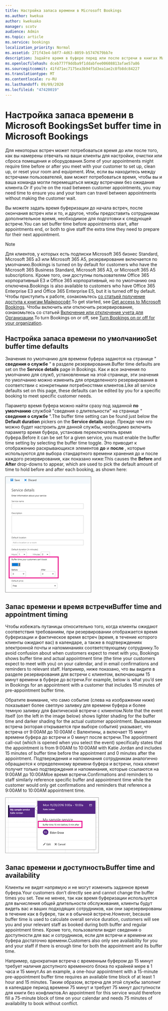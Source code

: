 ```yaml
---
title: Настройка запаса времени в Microsoft Bookings
ms.author: kwekua
author: kwekuako
manager: scotv
audience: Admin
ms.topic: article
ms.service: bookings
localization_priority: Normal
ms.assetid: 271f43e4-b8f7-4d63-8059-b5747679bb7e
description: Задайте время в буфере перед или после встречи в книгах Майкрософт, чтобы разрешить время для очистки или сброса оборудования.
ms.openlocfilehash: dceb777f9ddba9f1ddabfee00608813afae57a86
ms.sourcegitcommit: 41fd71ec7175ea3b94f5d3ea1ae2c8fb8dc84227
ms.translationtype: MT
ms.contentlocale: ru-RU
ms.lasthandoff: 09/09/2020
ms.locfileid: "47420019"
---
```

# <a name="set-buffer-time-in-microsoft-bookings"></a><span data-ttu-id="93e8c-103">Настройка запаса времени в Microsoft Bookings</span><span class="sxs-lookup"><span data-stu-id="93e8c-103">Set buffer time in Microsoft Bookings</span></span>

<span data-ttu-id="93e8c-104">Для некоторых встреч может потребоваться время до или после того, как вы намерены отвечать на ваши клиенты для настройки, очистки или сброса помещения и оборудования.</span><span class="sxs-lookup"><span data-stu-id="93e8c-104">Some of your appointments might require time before or after you meet with your customer to set up, clean up, or reset your room and equipment.</span></span> <span data-ttu-id="93e8c-105">Или, если вы находитесь между встречами пользователей, вам может потребоваться время, чтобы вы и ваша команда могли перемещаться между встречами без ожидания клиента.</span><span class="sxs-lookup"><span data-stu-id="93e8c-105">Or if you’re on the road between customer appointments, you may need time to ensure you and your team can travel between appointments without making the customer wait.</span></span>

<span data-ttu-id="93e8c-106">Вы можете задать время буферизации до начала встреч, после окончания встреч или и то, и другое, чтобы предоставить сотрудникам дополнительное время, необходимое для подготовки к следующей встрече.</span><span class="sxs-lookup"><span data-stu-id="93e8c-106">You can set buffer time before appointments start, after appointments end, or both to give staff the extra time they need to prepare for their next appointment.</span></span>

> [!NOTE]
> <span data-ttu-id="93e8c-107">Для клиентов, у которых есть подписки Microsoft 365 бизнес Standard, Microsoft 365 a3 или Microsoft 365 A5, резервирование включается по умолчанию.</span><span class="sxs-lookup"><span data-stu-id="93e8c-107">Bookings is turned on by default for customers who have the Microsoft 365 Business Standard, Microsoft 365 A3, or Microsoft 365 A5 subscriptions.</span></span> <span data-ttu-id="93e8c-108">Кроме того, они доступны пользователям Office 365 корпоративный E3 и Office 365 корпоративный, но по умолчанию она отключена.</span><span class="sxs-lookup"><span data-stu-id="93e8c-108">Bookings is also available to customers who have Office 365 Enterprise E3 and Office 365 Enterprise E5, but it is turned off by default.</span></span> <span data-ttu-id="93e8c-109">Чтобы приступить к работе, ознакомьтесь [со статьей получение доступа к книгам Майкрософт](get-access.md).</span><span class="sxs-lookup"><span data-stu-id="93e8c-109">To get started, see [Get access to Microsoft Bookings](get-access.md).</span></span> <span data-ttu-id="93e8c-110">Чтобы включить или отключить резервирование, ознакомьтесь со статьей [Включение или отключение учета для Организации](turn-bookings-on-or-off.md).</span><span class="sxs-lookup"><span data-stu-id="93e8c-110">To turn Bookings on or off, see [Turn Bookings on or off for your organization](turn-bookings-on-or-off.md).</span></span>

## <a name="set-buffer-time-defaults"></a><span data-ttu-id="93e8c-111">Настройка запаса времени по умолчанию</span><span class="sxs-lookup"><span data-stu-id="93e8c-111">Set buffer time defaults</span></span>

<span data-ttu-id="93e8c-112">Значения по умолчанию для времени буфера задаются на странице " **сведения о службе** " в разделе резервирования.</span><span class="sxs-lookup"><span data-stu-id="93e8c-112">Buffer time defaults are set on the **Service details** page in Bookings.</span></span> <span data-ttu-id="93e8c-113">Как и все значения по умолчанию для служб, установленные на этой странице, эти значения по умолчанию можно изменить для определенного резервирования в соответствии с конкретными потребностями клиентов.</span><span class="sxs-lookup"><span data-stu-id="93e8c-113">Like all service defaults set on this page, these defaults can be edited by you for a specific booking to meet specific customer needs.</span></span>

<span data-ttu-id="93e8c-114">Параметр время буфера можно найти сразу под заданной **по умолчанию** службой "сведения о длительности" на странице " **сведения о службе** ".</span><span class="sxs-lookup"><span data-stu-id="93e8c-114">The buffer time setting can be found just below the **Default duration** pickers on the **Service details** page.</span></span> <span data-ttu-id="93e8c-115">Прежде чем его можно будет настроить для данной службы, необходимо включить параметр время буфера, установив переключатель время буфера.</span><span class="sxs-lookup"><span data-stu-id="93e8c-115">Before it can be set for a given service, you must enable the buffer time setting by selecting the buffer time toggle.</span></span> <span data-ttu-id="93e8c-116">Это приводит к отображению раскрывающихся элементов **до** и **после** , которые используются для выбора стандартного времени хранения до и после каждого резервирования, как показано ниже:</span><span class="sxs-lookup"><span data-stu-id="93e8c-116">This causes the **Before** and **After** drop-downs to appear, which are used to pick the default amount of time to hold before and after each booking, as shown here:</span></span>

   ![Изображение книг с включенным временем буфера](../media/bookings-buffertime.png)

## <a name="buffer-time-and-appointment-timing"></a><span data-ttu-id="93e8c-118">Запас времени и время встречи</span><span class="sxs-lookup"><span data-stu-id="93e8c-118">Buffer time and appointment timing</span></span>

<span data-ttu-id="93e8c-119">Чтобы избежать путаницы относительно того, когда клиенты ожидают соответствия требованиям, при резервировании отображается время буферизации и фактическое время встреч (время, в течение которого клиенты ожидают вас) в календаре, а также в подтверждениях электронной почты и напоминаниях соответствующему сотруднику.</span><span class="sxs-lookup"><span data-stu-id="93e8c-119">To avoid confusion about when customers expect to meet with you, Bookings shows buffer time and actual appointment time (the time your customers expect to meet with you) on your calendar, and in email confirmations and reminders to relevant staff.</span></span> <span data-ttu-id="93e8c-120">Например, ниже показано, что вы видите в разделе резервирования для встречи с клиентом, включающим 15 минут времени в буфере до встречи.</span><span class="sxs-lookup"><span data-stu-id="93e8c-120">For example, below is what you’d see in Bookings for an appointment with a customer that includes 15 minutes of pre-appointment buffer time.</span></span>

<span data-ttu-id="93e8c-121">Обратите внимание, что само событие (слева на изображении ниже) показывает более светлую заливку для времени буфера и более темную заливку для фактической встречи с клиентом.</span><span class="sxs-lookup"><span data-stu-id="93e8c-121">Note that the event itself (on the left in the image below) shows lighter shading for the buffer time and darker shading for the actual customer appointment.</span></span> <span data-ttu-id="93e8c-122">Вызываемая встреча (которая открывается при выборе события) указывает, что встреча от 9:00AM до 10:00AM с Валентины, а включает 15 минут времени буфера до встречи и 0 минут после встречи.</span><span class="sxs-lookup"><span data-stu-id="93e8c-122">The appointment call-out (which is opened when you select the event) specifically states that the appointment is from 9:00AM to 10:00AM with Katie Jordan and includes 15 minutes of buffer time before the appointment and 0 minutes after the appointment.</span></span> <span data-ttu-id="93e8c-123">Подтверждения и напоминания сотрудникам аналогично обращаются к определенному времени буфера и встречи, пока клиент получит только подтверждения и напоминания, которые ссылаются на 9:00AM до 10:00AMое время встречи.</span><span class="sxs-lookup"><span data-stu-id="93e8c-123">Confirmations and reminders to staff similarly reference specific buffer and appointment time while the customer would only get confirmations and reminders that reference a 9:00AM to 10:00AM appointment time.</span></span>

   ![Изображение встречи встреч с указанием времени буфера](../media/bookings-buffertime-callout.png)

## <a name="buffer-time-and-availability"></a><span data-ttu-id="93e8c-125">Запас времени и доступность</span><span class="sxs-lookup"><span data-stu-id="93e8c-125">Buffer time and availability</span></span>

<span data-ttu-id="93e8c-126">Клиенты не видят напрямую и не могут изменить заданное время буфера.</span><span class="sxs-lookup"><span data-stu-id="93e8c-126">Your customers don’t directly see and cannot change the buffer times you set.</span></span> <span data-ttu-id="93e8c-127">Тем не менее, так как время буферизации используется для вычисления общей длительности обслуживания, клиенты будут видеть вас и ваших подходящих сотрудников, как они зарезервированы в течение как в буфере, так и в обычной встрече.</span><span class="sxs-lookup"><span data-stu-id="93e8c-127">However, because buffer time is used to calculate overall service duration, customers will see you and your relevant staff as booked during both buffer and regular appointment times.</span></span> <span data-ttu-id="93e8c-128">Кроме того, пользователи видят сведения о доступности для вас и сотрудников, если для встречи и времени их буфера достаточно времени.</span><span class="sxs-lookup"><span data-stu-id="93e8c-128">Customers also only see availability for you and your staff if there is enough time for both the appointment and its buffer time.</span></span>

<span data-ttu-id="93e8c-129">Например, однократная встреча с временным буфером до 15 минут требует наличия доступного временного блока по крайней мере в 1 часа и 15 минут.</span><span class="sxs-lookup"><span data-stu-id="93e8c-129">As an example, a one-hour appointment with a 15-minute pre-appointment buffer time requires an available time block of at least 1 hour and 15 minutes.</span></span> <span data-ttu-id="93e8c-130">Таким образом, встреча для этой службы заполнит в календаре период времени 75 минут и требует 75 минут доступности для книги без конфликтов.</span><span class="sxs-lookup"><span data-stu-id="93e8c-130">An appointment for this service would therefore fill a 75-minute block of time on your calendar and needs 75 minutes of availability to book without conflict.</span></span>
